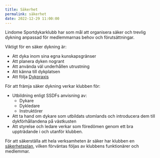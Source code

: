 ```yaml
---
title: Säkerhet
permalink: säkerhet
date: 2022-12-29 11:00:00
---
```

Lindome Sportdykarklubb har som mål att organisera säker och trevlig dykning anpassad för medlemmarnas behov och förutsättningar. 
 
Viktigt för en säker dykning är:
- Att dyka inom sina egna kunskapsgränser
- Att planera dyken nogrant
- Att använda väl underhållen utrustning
- Att känna till dykplatsen
- Att följa <a href="https://www.ssdf.se/download/18.31a258c0186a19d825bdde12/1678483609077/SSDF_Dykpraxis_2023.pdf" >Dykpraxis</a>

För att främja säker dykning verkar klubben för:
- Utbildning enligt SSDFs anvisning av: 
  - Dykare 
  - Dykledare 
  - Instruktörer 
- Att ta hand om dykare som utbildats utomlands och introducera dem till dykförhållandena på västkusten
- Att styrelse och ledare verkar som föredömen genom ett bra uppträdande i och utanför klubben.

För att säkerställa att hela verksamheten är säker har klubben en <a href="{% link assets/doc/Sakerhetsplan_Lindome.pdf %}" >säkerhetsplan</a>, vilken förväntas följas av klubbens funktionärer och medlemmar.
